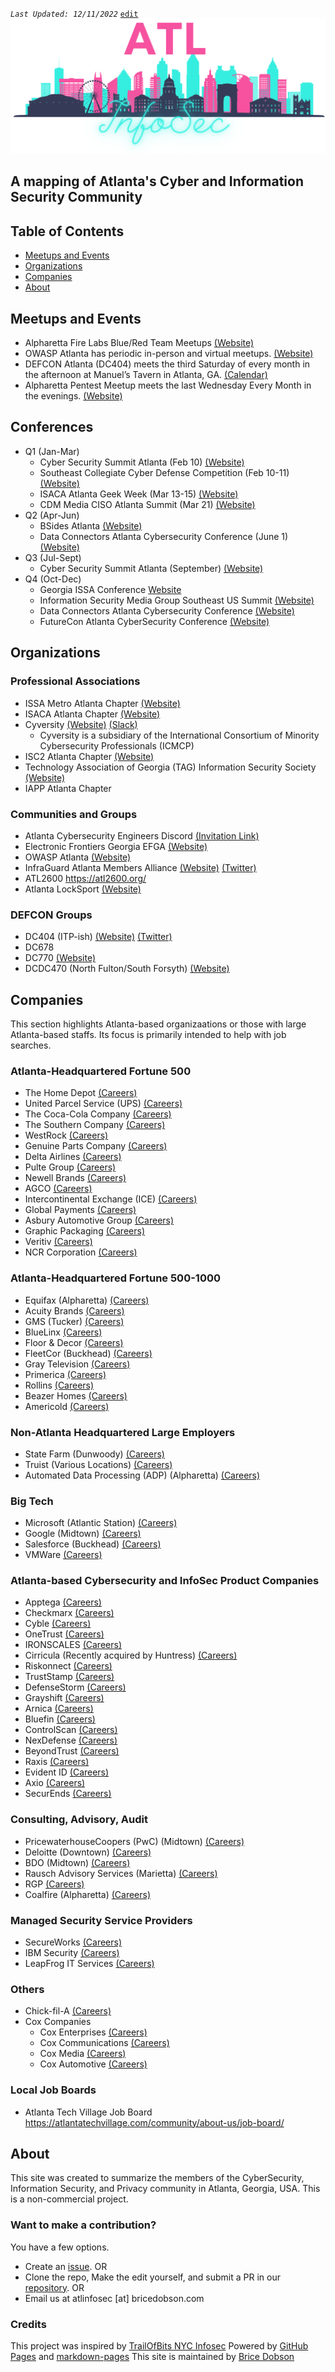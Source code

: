 _`Last Updated: 12/11/2022`_ [`edit`](https://github.com/bricedobson/atl-infosec/edit/master/README.md)
![markdown logo](assets/user/Logo.png)
## A mapping of Atlanta's Cyber and Information Security Community

## Table of Contents
- [Meetups and Events](#meetups-and-events)
- [Organizations](#organizations)
- [Companies](#companies)
- [About](#about)

## Meetups and Events
* Alpharetta Fire Labs Blue/Red Team Meetups [(Website)](https://ics.teamup.com/feed/ksr9z3zjaf5oi62opv/10047657.ics)
* OWASP Atlanta has periodic in-person and virtual meetups. [(Website)](https://www.meetup.com/owasp-atlanta/events)
* DEFCON Atlanta (DC404) meets the third Saturday of every month in the afternoon at Manuel’s Tavern in Atlanta, GA.  [(Calendar)](https://dc404.org/calendar/)
* Alpharetta Pentest Meetup meets the last Wednesday Every Month in the evenings. [(Website)](https://www.alpharettapentest.com/)

## Conferences
* Q1 (Jan-Mar)
    * Cyber Security Summit Atlanta (Feb 10) [(Website)](https://cybersecuritysummit.com/summit/atlanta23-spring/)
    * Southeast Collegiate Cyber Defense Competition (Feb 10-11) [(Website)](https://cyberinstitute.kennesaw.edu/seccdc/index.php)
    * ISACA Atlanta Geek Week (Mar 13-15) [(Website)](https://engage.isaca.org/atlantachapter/geek-week)
    * CDM Media CISO Atlanta Summit (Mar 21) [(Website)](https://events.cdmmedia.com/event/9e379858-89ab-41e0-965a-eb7b87fcb260/summary)
* Q2 (Apr-Jun)
    * BSides Atlanta [(Website)](https://www.bsidesatl.info/)
    * Data Connectors Atlanta Cybersecurity Conference (June 1) [(Website)](https://dataconnectors.com/events/2023/june/atlanta-summer/)
* Q3 (Jul-Sept)
   * Cyber Security Summit Atlanta (September) [(Website)](https://cybersecuritysummit.com/summit/atlanta23-fall/)
* Q4 (Oct-Dec)
    * Georgia ISSA Conference [Website](https://www.gaissa.org/)
    * Information Security Media Group Southeast US Summit [(Website)](https://ismg.events/summits)
    * Data Connectors Atlanta Cybersecurity Conference [(Website)](https://dataconnectors.com/events/2023/november/atlanta-winter/)
    * FutureCon Atlanta CyberSecurity Conference [(Website)](https://futureconevents.com/events/atlanta-ga-2023/)

## Organizations
### Professional Associations 
* ISSA Metro Atlanta Chapter [(Website)](https://www.gaissa.org/)
* ISACA Atlanta Chapter [(Website)](https://engage.isaca.org/atlantachapter/home)  
* Cyversity [(Website)](https://www.cyversity.org/cyversity-atlanta/) [(Slack)]()
    * Cyversity is a subsidiary of the International Consortium of Minority Cybersecurity Professionals (ICMCP)
* ISC2 Atlanta Chapter [(Website)](https://atl-isc2.org/index.html)
* Technology Association of Georgia (TAG) Information Security Society [(Website)](https://www.tagonline.org/societies/information-security/)
* IAPP Atlanta Chapter 

### Communities and Groups
* Atlanta Cybersecurity Engineers Discord [(Invitation Link)](https://discord.com/invite/SCvAgvA)
* Electronic Frontiers Georgia EFGA [(Website)](https://ef-georgia.org/)
* OWASP Atlanta [(Website)](https://owasp.org/www-chapter-atlanta/)
* InfraGuard Atlanta Members Alliance [(Website)](https://infragardatlanta.org/) [(Twitter)](https://twitter.com/InfraGard_ATL)
* ATL2600 https://atl2600.org/
* Atlanta LockSport [(Website)](https://atlantalocksport.org/)

### DEFCON Groups
* DC404 (ITP-ish) [(Website)](https://dc404.org/) [(Twitter)](https://twitter.com/dc404)
* DC678 
* DC770 [(Website)](http://dc770.org/)
* DCDC470 (North Fulton/South Forsyth) [(Website)](https://dc470.org/)

## Companies
This section highlights Atlanta-based organizaations or those with large Atlanta-based staffs.  Its focus is primarily intended to help with job searches. 

### Atlanta-Headquartered Fortune 500
* The Home Depot [(Careers)](https://careers.homedepot.com/job-search-results/)
* United Parcel Service (UPS) [(Careers)](https://www.jobs-ups.com/search-jobs/)
* The Coca-Cola Company [(Careers)](https://careers.coca-colacompany.com/)
* The Southern Company [(Careers)](https://southerncompany.jobs/jobs/)
* WestRock [(Careers)](https://www.westrock.com/company/careers)
* Genuine Parts Company [(Careers)](https://jobs.genpt.com/search-jobs)
* Delta Airlines [(Careers)](https://delta.avature.net/careers/SearchJobs/)
* Pulte Group [(Careers)](https://www.themuse.com/profiles/pultegroup)
* Newell Brands [(Careers)](https://careers.newellbrands.com/us/en/search-results)
* AGCO [(Careers)](https://careers.agcocorp.com/)
* Intercontinental Exchange (ICE) [(Careers)](https://egdd.fa.us6.oraclecloud.com/hcmUI/CandidateExperience/en/sites/CX)
* Global Payments [(Careers)](https://tsys.wd1.myworkdayjobs.com/en-US/TSYS)
* Asbury Automotive Group [(Careers)](https://careers-asburyauto.icims.com/jobs/search?ss=1&hashed=-435746464)
* Graphic Packaging [(Careers)](https://careers.graphicpkg.com/go/All-Jobs/7921500/)
* Veritiv [(Careers)](https://careers.veritivcorp.com/us/en/search-results)
* NCR Corporation [(Careers)](https://www.ncr.com/careers)

### Atlanta-Headquartered Fortune 500-1000
* Equifax (Alpharetta) [(Careers)](https://careers.equifax.com/en/jobs/)
* Acuity Brands [(Careers)](https://careers.acuitybrands.com/search/?searchby=location&amp;q=&amp;locationsearch=&amp;geolocation=%E2%80%9D)
* GMS (Tucker) [(Careers)](https://recruiting.ultipro.com/GYP1001GMSI/JobBoard/07c41c47-a6f4-4f15-9b0b-29b77d953303/?q=&o=postedDateDesc&w=&wc=&we=&wpst=)
* BlueLinx [(Careers)](https://bluelinxco.dejobs.org/)
* Floor & Decor [(Careers)](https://careers.flooranddecor.com/jobs/search)
* FleetCor (Buckhead) [(Careers)](https://www.fleetcor.com/careers/)
* Gray Television [(Careers)](https://gray.tv/careers)
* Primerica [(Careers)](https://primerica.wd1.myworkdayjobs.com/PRI)
* Rollins [(Careers)](https://careers.rollins.com/rollins/jobs)
* Beazer Homes [(Careers)](https://careers-beazer.icims.com/jobs/search)
* Americold [(Careers)](https://www.americold.com/careers/)

### Non-Atlanta Headquartered Large Employers
* State Farm (Dunwoody) [(Careers)](https://jobs.statefarm.com/main/jobs)
* Truist (Various Locations) [(Careers)](https://careers.truist.com/listjobs/)
* Automated Data Processing (ADP) (Alpharetta) [(Careers)](https://jobs.adp.com/job-search-results/?language=en)

### Big Tech
* Microsoft (Atlantic Station) [(Careers)](https://careers.microsoft.com/professionals/us/en/l-atlanta)
* Google (Midtown) [(Careers)](https://careers.google.com/locations/atlanta/)
* Salesforce (Buckhead) [(Careers)](https://www.salesforce.com/company/careers/atlanta/)
* VMWare [(Careers)](https://careers.vmware.com/main/jobs)

### Atlanta-based Cybersecurity and InfoSec Product Companies
* Apptega [(Careers)](https://www.apptega.com/careers/)
* Checkmarx [(Careers)](https://checkmarx.com/company/careers/)
* Cyble [(Careers)](https://cyble.com/career.php)
* OneTrust [(Careers)](https://www.onetrust.com/careers/all-jobs/)
* IRONSCALES [(Careers)](https://recruiting.ultipro.com/IRO1007IROS/JobBoard/3d7d015f-f2eb-4f59-aac8-ead943946169/?q=&o=postedDateDesc&w=&wc=&we=&wpst=)
* Cirricula (Recently acquired by Huntress) [(Careers)](https://www.curricula.com/careers)
* Riskonnect [(Careers)](https://workforcenow.adp.com/mascsr/default/mdf/recruitment/recruitment.html?cid=8781b54c-a13e-4584-93c7-fc74cce40486&ccId=19000101_000001&type=MP&lang=en_US)
* TrustStamp [(Careers)](https://truststamp.ai/Careers.html)
* DefenseStorm [(Careers)](https://www.defensestorm.com/about-us/careers)
* Grayshift [(Careers)](https://www.grayshift.com/careers/#current-openings)
* Arnica [(Careers)](https://www.arnica.io/company/careers)
* Bluefin [(Careers)](https://www.bluefin.com/careers/)
* ControlScan [(Careers)](https://www-staging.controlscan.com/about/controlscan-careers/)
* NexDefense [(Careers)](https://jobs.lever.co/dragos)
* BeyondTrust [(Careers)](https://www.beyondtrust.com/company/careers)
* Raxis [(Careers)](https://raxis.com/job-postings) 
* Evident ID [(Careers)](https://www.evidentid.com/careers/#listing)
* Axio [(Careers)](https://axio.com/careers/)
* SecurEnds [(Careers)](https://www.securends.com/careers/)

### Consulting, Advisory, Audit
* PricewaterhouseCoopers (PwC) (Midtown) [(Careers)](https://jobs.us.pwc.com/)
* Deloitte (Downtown) [(Careers)](https://apply.deloitte.com/)
* BDO (Midtown) [(Careers)](https://www.bdo.com/careers)
* Rausch Advisory Services (Marietta) [(Careers)](https://rauschadvisory.com/career/)
* RGP [(Careers)](https://careers.rgp.com/)
* Coalfire (Alpharetta) [(Careers)](https://www.coalfire.com/careers)

### Managed Security Service Providers
* SecureWorks [(Careers)](https://www.secureworks.com/careers)
* IBM Security [(Careers)](https://www.ibm.com/us-en/employment/)
* LeapFrog IT Services [(Careers)](https://leapfrogservices.com/who-we-are/jobs/)

### Others
* Chick-fil-A [(Careers)](https://www.chick-fil-a.com/careers)
* Cox Companies
    * Cox Enterprises [(Careers)](https://jobs.coxenterprises.com/en/jobs/)
    * Cox Communications [(Careers)](https://jobs.coxenterprises.com/en/about-cox/businesses/cox-communications/)
    * Cox Media [(Careers)](https://jobs.coxenterprises.com/en/jobs/?search=&location=&type=&posted=3&company=Cox+Communications&pagesize=20&locname=&lat=&lng=#results)
    * Cox Automotive [(Careers)](https://jobs.coxenterprises.com/en/jobs/)

### Local Job Boards
* Atlanta Tech Village Job Board https://atlantatechvillage.com/community/about-us/job-board/

## About
This site was created to summarize the members of the CyberSecurity, Information Security, and Privacy community in Atlanta, Georgia, USA.  This is a non-commercial project.

### Want to make a contribution?
You have a few options.  

* Create an [issue](https://github.com/bricedobson/atl-infosec/issues).
OR
* Clone the repo, Make the edit yourself, and submit a PR in our [repository](https://github.com/bricedobson/atl-infosec).
OR
* Email us at atlinfosec [at] bricedobson.com 

### Credits
This project was inspired by [TrailOfBits NYC Infosec](https://www.nyc-infosec.com/https://github.com/trailofbits/nyc-infosec)
Powered by [GitHub Pages](https://pages.github.com) and [markdown-pages](https://github.com/dandalpiaz/markdown-pages)
This site is maintained by [Brice Dobson](https://github.com/bricedobson)
